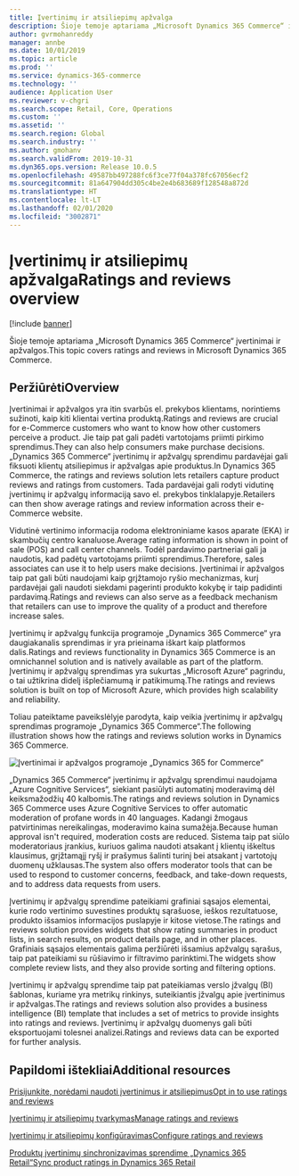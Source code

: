 ```yaml
---
title: Įvertinimų ir atsiliepimų apžvalga
description: Šioje temoje aptariama „Microsoft Dynamics 365 Commerce“ įvertinimai ir apžvalgos.
author: gvrmohanreddy
manager: annbe
ms.date: 10/01/2019
ms.topic: article
ms.prod: ''
ms.service: dynamics-365-commerce
ms.technology: ''
audience: Application User
ms.reviewer: v-chgri
ms.search.scope: Retail, Core, Operations
ms.custom: ''
ms.assetid: ''
ms.search.region: Global
ms.search.industry: ''
ms.author: gmohanv
ms.search.validFrom: 2019-10-31
ms.dyn365.ops.version: Release 10.0.5
ms.openlocfilehash: 49587bb497288fc6f3ce77f04a378fc67056ecf2
ms.sourcegitcommit: 81a647904dd305c4be2e4b683689f128548a872d
ms.translationtype: HT
ms.contentlocale: lt-LT
ms.lasthandoff: 02/01/2020
ms.locfileid: "3002871"
---
```

# <a name="ratings-and-reviews-overview"></a><span data-ttu-id="58eb8-103">Įvertinimų ir atsiliepimų apžvalga</span><span class="sxs-lookup"><span data-stu-id="58eb8-103">Ratings and reviews overview</span></span>


[!include [banner](includes/banner.md)]

<span data-ttu-id="58eb8-104">Šioje temoje aptariama „Microsoft Dynamics 365 Commerce“ įvertinimai ir apžvalgos.</span><span class="sxs-lookup"><span data-stu-id="58eb8-104">This topic covers ratings and reviews in Microsoft Dynamics 365 Commerce.</span></span>

## <a name="overview"></a><span data-ttu-id="58eb8-105">Peržiūrėti</span><span class="sxs-lookup"><span data-stu-id="58eb8-105">Overview</span></span>

<span data-ttu-id="58eb8-106">Įvertinimai ir apžvalgos yra itin svarbūs el. prekybos klientams, norintiems sužinoti, kaip kiti klientai vertina produktą.</span><span class="sxs-lookup"><span data-stu-id="58eb8-106">Ratings and reviews are crucial for e-Commerce customers who want to know how other customers perceive a product.</span></span> <span data-ttu-id="58eb8-107">Jie taip pat gali padėti vartotojams priimti pirkimo sprendimus.</span><span class="sxs-lookup"><span data-stu-id="58eb8-107">They can also help consumers make purchase decisions.</span></span> <span data-ttu-id="58eb8-108">„Dynamics 365 Commerce“ įvertinimų ir apžvalgų sprendimu pardavėjai gali fiksuoti klientų atsiliepimus ir apžvalgas apie produktus.</span><span class="sxs-lookup"><span data-stu-id="58eb8-108">In Dynamics 365 Commerce, the ratings and reviews solution lets retailers capture product reviews and ratings from customers.</span></span> <span data-ttu-id="58eb8-109">Tada pardavėjai gali rodyti vidutinę įvertinimų ir apžvalgų informaciją savo el. prekybos tinklalapyje.</span><span class="sxs-lookup"><span data-stu-id="58eb8-109">Retailers can then show average ratings and review information across their e-Commerce website.</span></span>

<span data-ttu-id="58eb8-110">Vidutinė vertinimo informacija rodoma elektroniniame kasos aparate (EKA) ir skambučių centro kanaluose.</span><span class="sxs-lookup"><span data-stu-id="58eb8-110">Average rating information is shown in point of sale (POS) and call center channels.</span></span> <span data-ttu-id="58eb8-111">Todėl pardavimo partneriai gali ja naudotis, kad padėtų vartotojams priimti sprendimus.</span><span class="sxs-lookup"><span data-stu-id="58eb8-111">Therefore, sales associates can use it to help users make decisions.</span></span> <span data-ttu-id="58eb8-112">Įvertinimai ir apžvalgos taip pat gali būti naudojami kaip grįžtamojo ryšio mechanizmas, kurį pardavėjai gali naudoti siekdami pagerinti produkto kokybę ir taip padidinti pardavimą.</span><span class="sxs-lookup"><span data-stu-id="58eb8-112">Ratings and reviews can also serve as a feedback mechanism that retailers can use to improve the quality of a product and therefore increase sales.</span></span>

<span data-ttu-id="58eb8-113">Įvertinimų ir apžvalgų funkcija programoje „Dynamics 365 Commerce“ yra daugiakanalis sprendimas ir yra prieinama iškart kaip platformos dalis.</span><span class="sxs-lookup"><span data-stu-id="58eb8-113">Ratings and reviews functionality in Dynamics 365 Commerce is an omnichannel solution and is natively available as part of the platform.</span></span> <span data-ttu-id="58eb8-114">Įvertinimų ir apžvalgų sprendimas yra sukurtas „Microsoft Azure“ pagrindu, o tai užtikrina didelį išplečiamumą ir patikimumą.</span><span class="sxs-lookup"><span data-stu-id="58eb8-114">The ratings and reviews solution is built on top of Microsoft Azure, which provides high scalability and reliability.</span></span>

<span data-ttu-id="58eb8-115">Toliau pateiktame paveikslėlyje parodyta, kaip veikia įvertinimų ir apžvalgų sprendimas programoje „Dynamics 365 Commerce“.</span><span class="sxs-lookup"><span data-stu-id="58eb8-115">The following illustration shows how the ratings and reviews solution works in Dynamics 365 Commerce.</span></span>

![Įvertinimai ir apžvalgos programoje „Dynamics 365 for Commerce“](media/Dynamics-365-Commerce-Ratings-and-Reviews-Overview.jpg)

<span data-ttu-id="58eb8-117">„Dynamics 365 Commerce“ įvertinimų ir apžvalgų sprendimui naudojama „Azure Cognitive Services“, siekiant pasiūlyti automatinį moderavimą dėl keiksmažodžių 40 kalbomis.</span><span class="sxs-lookup"><span data-stu-id="58eb8-117">The ratings and reviews solution in Dynamics 365 Commerce uses Azure Cognitive Services to offer automatic moderation of profane words in 40 languages.</span></span> <span data-ttu-id="58eb8-118">Kadangi žmogaus patvirtinimas nereikalingas, moderavimo kaina sumažėja.</span><span class="sxs-lookup"><span data-stu-id="58eb8-118">Because human approval isn't required, moderation costs are reduced.</span></span> <span data-ttu-id="58eb8-119">Sistema taip pat siūlo moderatoriaus įrankius, kuriuos galima naudoti atsakant į klientų iškeltus klausimus, grįžtamąjį ryšį ir prašymus šalinti turinį bei atsakant į vartotojų duomenų užklausas.</span><span class="sxs-lookup"><span data-stu-id="58eb8-119">The system also offers moderator tools that can be used to respond to customer concerns, feedback, and take-down requests, and to address data requests from users.</span></span>

<span data-ttu-id="58eb8-120">Įvertinimų ir apžvalgų sprendime pateikiami grafiniai sąsajos elementai, kurie rodo vertinimo suvestines produktų sąrašuose, ieškos rezultatuose, produkto išsamios informacijos puslapyje ir kitose vietose.</span><span class="sxs-lookup"><span data-stu-id="58eb8-120">The ratings and reviews solution provides widgets that show rating summaries in product lists, in search results, on product details page, and in other places.</span></span> <span data-ttu-id="58eb8-121">Grafiniais sąsajos elementais galima peržiūrėti išsamius apžvalgų sąrašus, taip pat pateikiami su rūšiavimo ir filtravimo parinktimi.</span><span class="sxs-lookup"><span data-stu-id="58eb8-121">The widgets show complete review lists, and they also provide sorting and filtering options.</span></span>

<span data-ttu-id="58eb8-122">Įvertinimų ir apžvalgų sprendime taip pat pateikiamas verslo įžvalgų (BI) šablonas, kuriame yra metrikų rinkinys, suteikiantis įžvalgų apie įvertinimus ir apžvalgas.</span><span class="sxs-lookup"><span data-stu-id="58eb8-122">The ratings and reviews solution also provides a business intelligence (BI) template that includes a set of metrics to provide insights into ratings and reviews.</span></span> <span data-ttu-id="58eb8-123">Įvertinimų ir apžvalgų duomenys gali būti eksportuojami tolesnei analizei.</span><span class="sxs-lookup"><span data-stu-id="58eb8-123">Ratings and reviews data can be exported for further analysis.</span></span>

## <a name="additional-resources"></a><span data-ttu-id="58eb8-124">Papildomi ištekliai</span><span class="sxs-lookup"><span data-stu-id="58eb8-124">Additional resources</span></span>

[<span data-ttu-id="58eb8-125">Prisijunkite, norėdami naudoti įvertinimus ir atsiliepimus</span><span class="sxs-lookup"><span data-stu-id="58eb8-125">Opt in to use ratings and reviews</span></span>](opt-in-ratings-reviews.md)

[<span data-ttu-id="58eb8-126">Įvertinimų ir atsiliepimų tvarkymas</span><span class="sxs-lookup"><span data-stu-id="58eb8-126">Manage ratings and reviews</span></span>](manage-reviews.md)

[<span data-ttu-id="58eb8-127">Įvertinimų ir atsiliepimų konfigūravimas</span><span class="sxs-lookup"><span data-stu-id="58eb8-127">Configure ratings and reviews</span></span>](configure-ratings-reviews.md)

[<span data-ttu-id="58eb8-128">Produktų įvertinimų sinchronizavimas sprendime „Dynamics 365 Retail“</span><span class="sxs-lookup"><span data-stu-id="58eb8-128">Sync product ratings in Dynamics 365 Retail</span></span>](sync-product-ratings.md)
